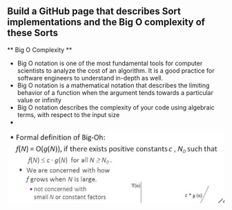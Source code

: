 ## Build a GitHub page that describes Sort implementations and the Big O complexity of these Sorts ## 
** Big O Complexity **
* Big O notation is one of the most fundamental tools for computer scientists to analyze the cost of an algorithm. It is a good practice for software engineers to understand in-depth as well.
* Big O notation is a mathematical notation that describes the limiting behavior of a function when the argument tends towards a particular value or infinity
* Big O notation describes the complexity of your code using algebraic terms, with respect to the input size
* 
![baka](https://github.com/lucap2527/lucasus/blob/gh-pages/Screenshot%202022-04-03%20210457.png)
